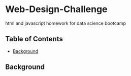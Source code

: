 # Web-Design-Challenge
html and javascript homework for data science bootcamp

## Table of Contents
* [Background](#background)

## Background
